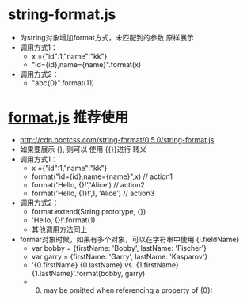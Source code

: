# string-format.js
* 为string对象增加format方式，未匹配到的参数 原样展示
* 调用方式1：
    * x  ={"id":1,"name":"kk"}
    * "id={id},name={name}".format(x)
* 调用方式2：
    * "abc{0}".format(11)


# [format.js](https://github.com/davidchambers/string-format)  推荐使用
* http://cdn.bootcss.com/string-format/0.5.0/string-format.js
* 如果要展示  {}, 则可以 使用 {{}}进行 转义
* 调用方式1：
    * x  ={"id":1,"name":"kk"}
    * format("id={id},name={name}",x)   // action1
    * format('Hello, {}!','Alice')  // action2
    * format('Hello, {1}!',1, 'Alice')  // action3
* 调用方式2：
    * format.extend(String.prototype, {})
    * 'Hello, {}!'.format(1)
    * 其他调用方法同上
* formar对象时候，如果有多个对象，可以在字符串中使用 {i.fieldName}
    * var bobby = {firstName: 'Bobby', lastName: 'Fischer'}
    * var garry = {firstName: 'Garry', lastName: 'Kasparov'}
    * '{0.firstName} {0.lastName} vs. {1.firstName} {1.lastName}'.format(bobby, garry)
    * 0. may be omitted when referencing a property of {0}:








